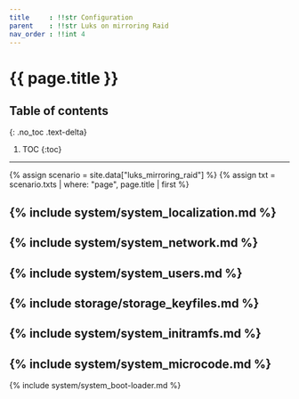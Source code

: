 ```yaml
---
title     : !!str Configuration
parent    : !!str Luks on mirroring Raid
nav_order : !!int 4
---
```


# {{ page.title }}

## Table of contents
{: .no_toc .text-delta}

1. TOC
{:toc}

---

{% assign scenario = site.data["luks_mirroring_raid"] %}
{% assign txt = scenario.txts | where: "page", page.title | first %}

{% include system/system_localization.md %}
---
{% include system/system_network.md %}
---
{% include system/system_users.md %}
---
{% include storage/storage_keyfiles.md %}
---
{% include system/system_initramfs.md %}
---
{% include system/system_microcode.md %}
---
{% include system/system_boot-loader.md %}
